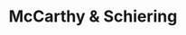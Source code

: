 ---
title: "McCarthy & Schiering"
url: /seattle/mccarthy-and-schiering-queen-anne-avenue-north/
shop: wine
---
